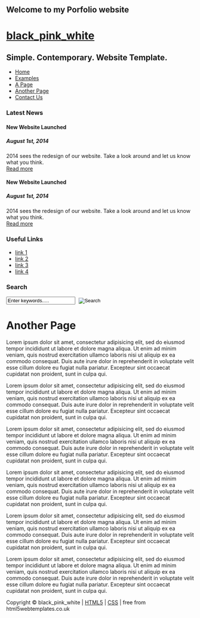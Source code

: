## Welcome to my Porfolio website

<!DOCTYPE HTML>
<html>

<head>
  <title> Layla's Portfolio</title>
  <meta name="description" content="website description" />
  <meta name="keywords" content="website keywords, website keywords" />
  <meta http-equiv="content-type" content="text/html; charset=UTF-8" />
  <link rel="stylesheet" type="text/css" href="style/style.css" title="style" />
</head>

<body>
  <div id="main">
    <div id="header">
      <div id="logo">
        <div id="logo_text">
          <!-- class="logo_colour", allows you to change the colour of the text -->
          <h1><a href="index.html">black<span class="logo_colour">_pink</span><span class="logo_colour2">_white</span></a></h1>
          <h2>Simple. Contemporary. Website Template.</h2>
        </div>
      </div>
      <div id="menubar">
        <ul id="menu">
          <!-- put class="selected" in the li tag for the selected page - to highlight which page you're on -->
          <li><a href="index.html">Home</a></li>
          <li><a href="examples.html">Examples</a></li>
          <li><a href="page.html">A Page</a></li>
          <li class="selected"><a href="another_page.html">Another Page</a></li>
          <li><a href="contact.html">Contact Us</a></li>
        </ul>
      </div>
    </div>
    <div id="site_content">
      <div class="sidebar">
        <!-- insert your sidebar items here -->
        <h3>Latest News</h3>
        <h4>New Website Launched</h4>
        <h5>August 1st, 2014</h5>
        <p>2014 sees the redesign of our website. Take a look around and let us know what you think.<br /><a href="#">Read more</a></p>
        <p></p>
        <h4>New Website Launched</h4>
        <h5>August 1st, 2014</h5>
        <p>2014 sees the redesign of our website. Take a look around and let us know what you think.<br /><a href="#">Read more</a></p>
        <h3>Useful Links</h3>
        <ul>
          <li><a href="#">link 1</a></li>
          <li><a href="#">link 2</a></li>
          <li><a href="#">link 3</a></li>
          <li><a href="#">link 4</a></li>
        </ul>
        <h3>Search</h3>
        <form method="post" action="#" id="search_form">
          <p>
            <input class="search" type="text" name="search_field" value="Enter keywords....." />
            <input name="search" type="image" style="border: 0; margin: 0 0 -9px 5px;" src="style/search.png" alt="Search" title="Search" />
          </p>
        </form>
      </div>
      <div id="content">
        <!-- insert the page content here -->
        <h1>Another Page</h1>
        <p>Lorem ipsum dolor sit amet, consectetur adipisicing elit, sed do eiusmod tempor incididunt ut labore et dolore magna aliqua. Ut enim ad minim veniam, quis nostrud exercitation ullamco laboris nisi ut aliquip ex ea commodo consequat. Duis aute irure dolor in reprehenderit in voluptate velit esse cillum dolore eu fugiat nulla pariatur. Excepteur sint occaecat cupidatat non proident, sunt in culpa qui.</p>
        <p>Lorem ipsum dolor sit amet, consectetur adipisicing elit, sed do eiusmod tempor incididunt ut labore et dolore magna aliqua. Ut enim ad minim veniam, quis nostrud exercitation ullamco laboris nisi ut aliquip ex ea commodo consequat. Duis aute irure dolor in reprehenderit in voluptate velit esse cillum dolore eu fugiat nulla pariatur. Excepteur sint occaecat cupidatat non proident, sunt in culpa qui.</p>
        <p>Lorem ipsum dolor sit amet, consectetur adipisicing elit, sed do eiusmod tempor incididunt ut labore et dolore magna aliqua. Ut enim ad minim veniam, quis nostrud exercitation ullamco laboris nisi ut aliquip ex ea commodo consequat. Duis aute irure dolor in reprehenderit in voluptate velit esse cillum dolore eu fugiat nulla pariatur. Excepteur sint occaecat cupidatat non proident, sunt in culpa qui.</p>
        <p>Lorem ipsum dolor sit amet, consectetur adipisicing elit, sed do eiusmod tempor incididunt ut labore et dolore magna aliqua. Ut enim ad minim veniam, quis nostrud exercitation ullamco laboris nisi ut aliquip ex ea commodo consequat. Duis aute irure dolor in reprehenderit in voluptate velit esse cillum dolore eu fugiat nulla pariatur. Excepteur sint occaecat cupidatat non proident, sunt in culpa qui.</p>
        <p>Lorem ipsum dolor sit amet, consectetur adipisicing elit, sed do eiusmod tempor incididunt ut labore et dolore magna aliqua. Ut enim ad minim veniam, quis nostrud exercitation ullamco laboris nisi ut aliquip ex ea commodo consequat. Duis aute irure dolor in reprehenderit in voluptate velit esse cillum dolore eu fugiat nulla pariatur. Excepteur sint occaecat cupidatat non proident, sunt in culpa qui.</p>
        <p>Lorem ipsum dolor sit amet, consectetur adipisicing elit, sed do eiusmod tempor incididunt ut labore et dolore magna aliqua. Ut enim ad minim veniam, quis nostrud exercitation ullamco laboris nisi ut aliquip ex ea commodo consequat. Duis aute irure dolor in reprehenderit in voluptate velit esse cillum dolore eu fugiat nulla pariatur. Excepteur sint occaecat cupidatat non proident, sunt in culpa qui.</p>
      </div>
    </div>
    <div id="footer">
      Copyright &copy; black_pink_white | <a href="http://validator.w3.org/check?uri=referer">HTML5</a> | <a href="http://jigsaw.w3.org/css-validator/check/referer">CSS</a> | free from html5webtemplates.co.uk
    </div>
  </div>
</body>
</html>
